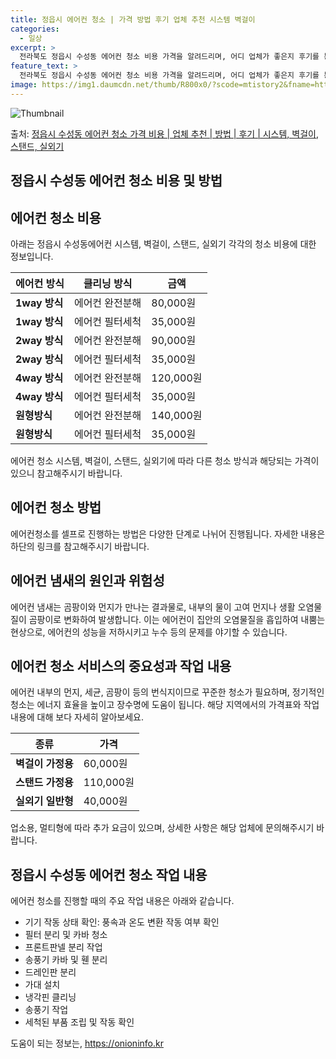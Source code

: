 ```yaml
---
title: 정읍시 에어컨 청소 | 가격 방법 후기 업체 추천 시스템 벽걸이
categories:
  - 일상
excerpt: >
  전라북도 정읍시 수성동 에어컨 청소 비용 가격을 알려드리며, 어디 업체가 좋은지 후기를 통해 알아보겠습니다. 현재 글에서는 시스템, 벽걸이, 스탠드, 실외기 각각에 대해 청소 비용이 나와 있으니 참고하시면 되겠습니다. 에어컨 분해 청소 방법 보기 👈 클릭셀프 에어컨 청소 방법 보기👈 클릭정읍시 수성동 에어컨 청소 비용시스템에어컨 방식클리닝방식금액1way 방식에어컨 완전분해80,000원1way 방식에어컨 필터세척35,000원2way 방식에어컨 완전분해90,000원2way 방식에어컨 필터세척35,000원4way 방식에어컨 완전분해120,000원4way 방식에어컨 필터세척35,000원원형방식에어컨 완전분해140,000원원형방식에어컨 필터세척35,000원에어컨 청소 견적 샘플 보기 👈 클릭에어컨 냄새의 원인에어..
feature_text: >
  전라북도 정읍시 수성동 에어컨 청소 비용 가격을 알려드리며, 어디 업체가 좋은지 후기를 통해 알아보겠습니다. 현재 글에서는 시스템, 벽걸이, 스탠드, 실외기 각각에 대해 청소 비용이 나와 있으니 참고하시면 되겠습니다. 에어컨 분해 청소 방법 보기 👈 클릭셀프 에어컨 청소 방법 보기👈 클릭정읍시 수성동 에어컨 청소 비용시스템에어컨 방식클리닝방식금액1way 방식에어컨 완전분해80,000원1way 방식에어컨 필터세척35,000원2way 방식에어컨 완전분해90,000원2way 방식에어컨 필터세척35,000원4way 방식에어컨 완전분해120,000원4way 방식에어컨 필터세척35,000원원형방식에어컨 완전분해140,000원원형방식에어컨 필터세척35,000원에어컨 청소 견적 샘플 보기 👈 클릭에어컨 냄새의 원인에어..
image: https://img1.daumcdn.net/thumb/R800x0/?scode=mtistory2&fname=https%3A%2F%2Fblog.kakaocdn.net%2Fdn%2FbHbOeU%2FbtsHwqQUoQs%2FPc7SrkaDZQFXnjG6Zpqac1%2Fimg.webp
---
```


![Thumbnail](https://img1.daumcdn.net/thumb/R800x0/?scode=mtistory2&fname=https%3A%2F%2Fblog.kakaocdn.net%2Fdn%2FbHbOeU%2FbtsHwqQUoQs%2FPc7SrkaDZQFXnjG6Zpqac1%2Fimg.webp)

<p>출처: <a href="https://onioninfo.kr/entry/%EC%A0%95%EC%9D%8D%EC%8B%9C-%EC%88%98%EC%84%B1%EB%8F%99-%EC%97%90%EC%96%B4%EC%BB%A8-%EC%B2%AD%EC%86%8C-%EA%B0%80%EA%B2%A9-%EB%B9%84%EC%9A%A9-%EC%97%85%EC%B2%B4-%EC%B6%94%EC%B2%9C-%EB%B0%A9%EB%B2%95-%ED%9B%84%EA%B8%B0-%EC%8B%9C%EC%8A%A4%ED%85%9C-%EB%B2%BD%EA%B1%B8%EC%9D%B4-%EC%8A%A4%ED%83%A0%EB%93%9C-%EC%8B%A4%EC%99%B8%EA%B8%B0" rel="dofollow">정읍시 수성동 에어컨 청소 가격 비용 | 업체 추천 | 방법 | 후기 | 시스템, 벽걸이, 스탠드, 실외기</a> </p>

## 정읍시 수성동 에어컨 청소 비용 및 방법



## 에어컨 청소 비용

아래는 정읍시 수성동에어컨 시스템, 벽걸이, 스탠드, 실외기 각각의 청소 비용에 대한 정보입니다.

**에어컨 방식** | **클리닝 방식** | **금액**  
---|---|---  
**1way 방식** | 에어컨 완전분해 | 80,000원  
**1way 방식** | 에어컨 필터세척 | 35,000원  
**2way 방식** | 에어컨 완전분해 | 90,000원  
**2way 방식** | 에어컨 필터세척 | 35,000원  
**4way 방식** | 에어컨 완전분해 | 120,000원  
**4way 방식** | 에어컨 필터세척 | 35,000원  
**원형방식** | 에어컨 완전분해 | 140,000원  
**원형방식** | 에어컨 필터세척 | 35,000원  
  
에어컨 청소 시스템, 벽걸이, 스탠드, 실외기에 따라 다른 청소 방식과 해당되는 가격이 있으니 참고해주시기 바랍니다.



## **에어컨 청소 방법**

에어컨청소를 셀프로 진행하는 방법은 다양한 단계로 나뉘어 진행됩니다. 자세한 내용은 하단의 링크를 참고해주시기 바랍니다.



## 에어컨 냄새의 원인과 위험성

에어컨 냄새는 곰팡이와 먼지가 만나는 결과물로, 내부의 물이 고여 먼지나 생활 오염물질이 곰팡이로 변화하여 발생합니다. 이는 에어컨이 집안의
오염물질을 흡입하여 내뿜는 현상으로, 에어컨의 성능을 저하시키고 누수 등의 문제를 야기할 수 있습니다.



## **에어컨 청소 서비스의 중요성과 작업 내용**

에어컨 내부의 먼지, 세균, 곰팡이 등의 번식지이므로 꾸준한 청소가 필요하며, 정기적인 청소는 에너지 효율을 높이고 장수명에 도움이 됩니다.
해당 지역에서의 가격표와 작업 내용에 대해 보다 자세히 알아보세요.

**종류** | **가격**  
---|---  
**벽걸이 가정용** | 60,000원  
**스탠드 가정용** | 110,000원  
**실외기 일반형** | 40,000원  
  
업소용, 멀티형에 따라 추가 요금이 있으며, 상세한 사항은 해당 업체에 문의해주시기 바랍니다.



## 정읍시 수성동 에어컨 청소 작업 내용

에어컨 청소를 진행할 때의 주요 작업 내용은 아래와 같습니다.

  * 기기 작동 상태 확인: 풍속과 온도 변환 작동 여부 확인
  * 필터 분리 및 카바 청소
  * 프론트판넬 분리 작업
  * 송풍기 카바 및 휀 분리
  * 드레인판 분리
  * 가대 설치
  * 냉각핀 클리닝
  * 송풍기 작업
  * 세척된 부품 조립 및 작동 확인

 

도움이 되는 정보는, <a href="https://onioninfo.kr" rel="dofollow">https://onioninfo.kr</a>


